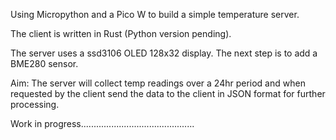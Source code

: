 Using Micropython and a Pico W to build a simple temperature server. 

The client is written in Rust (Python version pending).

The server uses a ssd3106 OLED 128x32 display. The next step is to add a BME280 sensor.

Aim: The server will collect temp readings over a 24hr period and when requested by the client send the data to the client in JSON format for further processing.

Work in progress.............................................
